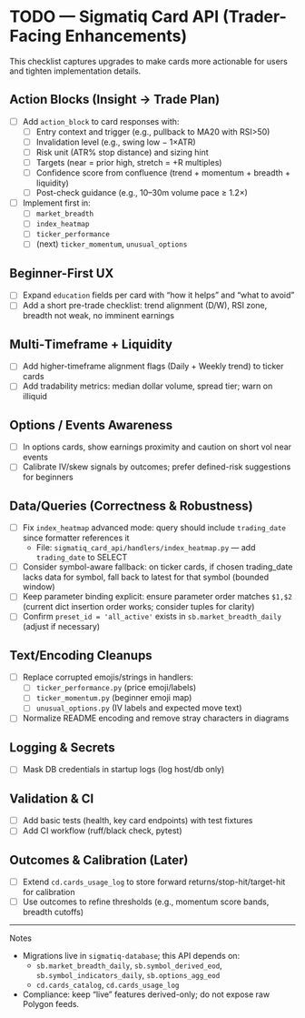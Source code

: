 # TODO — Sigmatiq Card API (Trader-Facing Enhancements)

This checklist captures upgrades to make cards more actionable for users and tighten implementation details.

## Action Blocks (Insight → Trade Plan)
- [ ] Add `action_block` to card responses with:
  - [ ] Entry context and trigger (e.g., pullback to MA20 with RSI>50)
  - [ ] Invalidation level (e.g., swing low − 1×ATR)
  - [ ] Risk unit (ATR% stop distance) and sizing hint
  - [ ] Targets (near = prior high, stretch = +R multiples)
  - [ ] Confidence score from confluence (trend + momentum + breadth + liquidity)
  - [ ] Post-check guidance (e.g., 10–30m volume pace ≥ 1.2×)
- [ ] Implement first in:
  - [ ] `market_breadth`
  - [ ] `index_heatmap`
  - [ ] `ticker_performance`
  - [ ] (next) `ticker_momentum`, `unusual_options`

## Beginner-First UX
- [ ] Expand `education` fields per card with “how it helps” and “what to avoid”
- [ ] Add a short pre-trade checklist: trend alignment (D/W), RSI zone, breadth not weak, no imminent earnings

## Multi‑Timeframe + Liquidity
- [ ] Add higher-timeframe alignment flags (Daily + Weekly trend) to ticker cards
- [ ] Add tradability metrics: median dollar volume, spread tier; warn on illiquid

## Options / Events Awareness
- [ ] In options cards, show earnings proximity and caution on short vol near events
- [ ] Calibrate IV/skew signals by outcomes; prefer defined-risk suggestions for beginners

## Data/Queries (Correctness & Robustness)
- [ ] Fix `index_heatmap` advanced mode: query should include `trading_date` since formatter references it
  - File: `sigmatiq_card_api/handlers/index_heatmap.py` — add `trading_date` to SELECT
- [ ] Consider symbol-aware fallback: on ticker cards, if chosen trading_date lacks data for symbol, fall back to latest for that symbol (bounded window)
- [ ] Keep parameter binding explicit: ensure parameter order matches `$1,$2` (current dict insertion order works; consider tuples for clarity)
- [ ] Confirm `preset_id = 'all_active'` exists in `sb.market_breadth_daily` (adjust if necessary)

## Text/Encoding Cleanups
- [ ] Replace corrupted emojis/strings in handlers:
  - [ ] `ticker_performance.py` (price emoji/labels)
  - [ ] `ticker_momentum.py` (beginner emoji map)
  - [ ] `unusual_options.py` (IV labels and expected move text)
- [ ] Normalize README encoding and remove stray characters in diagrams

## Logging & Secrets
- [ ] Mask DB credentials in startup logs (log host/db only)

## Validation & CI
- [ ] Add basic tests (health, key card endpoints) with test fixtures
- [ ] Add CI workflow (ruff/black check, pytest)

## Outcomes & Calibration (Later)
- [ ] Extend `cd.cards_usage_log` to store forward returns/stop-hit/target-hit for calibration
- [ ] Use outcomes to refine thresholds (e.g., momentum score bands, breadth cutoffs)

---

Notes
- Migrations live in `sigmatiq-database`; this API depends on:
  - `sb.market_breadth_daily`, `sb.symbol_derived_eod`, `sb.symbol_indicators_daily`, `sb.options_agg_eod`
  - `cd.cards_catalog`, `cd.cards_usage_log`
- Compliance: keep “live” features derived-only; do not expose raw Polygon feeds.
